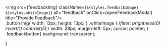   <img src={feedbackImg} className={`${styles.feedbackImage} ${styles.whiteImage}`} alt="feedback" onClick={openFeedbackModal} title="Provide Feedback"/>    
  .button img{
  width: 13px;
  height: 13px;
}
.whiteImage {
  /*filter: brightness(0) invert(1) contrast(5);*/
  width: 28px;
  margin-left: 5px;
  cursor: pointer;
}
.feedbackbutton{
  background: transparent;
  
}
